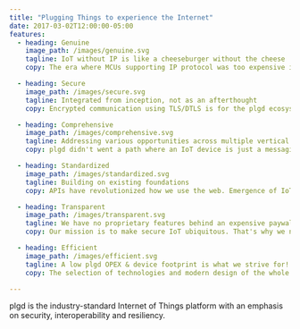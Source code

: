 ```yaml
---
title: "Plugging Things to experience the Internet"
date: 2017-03-02T12:00:00-05:00
features:
  - heading: Genuine
    image_path: /images/genuine.svg
    tagline: IoT without IP is like a cheeseburger without the cheese
    copy: The era where MCUs supporting IP protocol was too expensive is now over, along with proprietary so-called "IoT" solutions. Leveraging the tried-and-true Internet Protocol in combination with CoAP and CBOR makes it easier for developers to leverage their experience and solutions in their IoT projects. This reduces not only development costs, but more importantly, limits points of attack and system weaknesses.

  - heading: Secure
    image_path: /images/secure.svg
    tagline: Integrated from inception, not as an afterthought
    copy: Encrypted communication using TLS/DTLS is for the plgd ecosystem just a technicality. Device ownership transfer using manufacturer certificates, device provisioning, mutual-TLS authentication using X.509 certificates, ACLs, OAuth2.0, audit log or even end-to-end encryption is what allow us to sleep. This straightforward foundation reduces the complexities of developing an IoT Secure solution.

  - heading: Comprehensive
    image_path: /images/comprehensive.svg
    tagline: Addressing various opportunities across multiple vertical markets
    copy: plgd didn't went a path where an IoT device is just a messaging client. Our ecosystem includes hub services, device libraries, local and remote clients and tools. Our building blocks and supported deployment options allows you to design the system in a way it fulfills your most complex requirements.

  - heading: Standardized
    image_path: /images/standardized.svg
    tagline: Building on existing foundations
    copy: APIs have revolutionized how we use the web. Emergence of IoT Technology at scale requires adoption of the similar paradigms in the IoT world as well. We adopted this route and are based on open and well-founded standards. Accessing your plgd IoT device is therefore the same as accessing your favorite web API. Yes, even on the local network without hub services.

  - heading: Transparent
    image_path: /images/transparent.svg
    tagline: We have no proprietary features behind an expensive paywall
    copy: Our mission is to make secure IoT ubiquitous. That's why we need you, our community. Only together and through transparency, will make the open-source promise happen. Being open-source is not just a benefit to us, but also to you. It gives you an opportunity to influence tomorrow.

  - heading: Efficient
    image_path: /images/efficient.svg
    tagline: A low plgd OPEX & device footprint is what we strive for!
    copy: The selection of technologies and modern design of the whole stack keeps the plgd services operation expense and the IoTivity footprint very low. Running a secure device stack on the ESP32, communicating with TLS1.2 to plgd on a Raspberry Pi is the reality.

---
```


plgd is the industry-standard Internet of Things platform with an emphasis on security, interoperability and resiliency.
